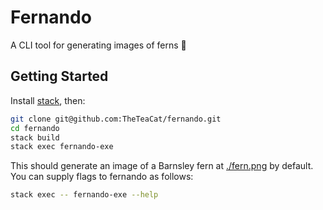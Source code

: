 # Fernando

A CLI tool for generating images of ferns 🌿



## Getting Started

Install [stack](https://docs.haskellstack.org/en/stable/install_and_upgrade/), then:

```bash
git clone git@github.com:TheTeaCat/fernando.git
cd fernando
stack build
stack exec fernando-exe
```

This should generate an image of a Barnsley fern at [./fern.png](./fern.png) by default. You can supply flags to fernando as follows:

```bash
stack exec -- fernando-exe --help
```




